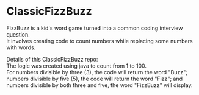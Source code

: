 # ClassicFizzBuzz
FizzBuzz is a kid's word game turned into a common coding interview question.
<br>
It involves creating code to count numbers while replacing some numbers with words.

Details of this ClassicFizzBuzz repo:<br>
The logic was created using java to count from 1 to 100. <br>
For numbers divisible by three (3), the code will return the word "Buzz";
numbers divisible by five (5), the code will return the word "Fizz"; 
and numbers divisible by both three and five, the word "FizzBuzz" will display.
  
